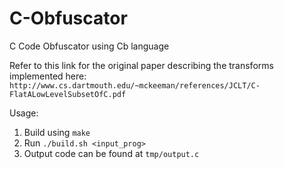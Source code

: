 # C-Obfuscator
C Code Obfuscator using Cb language <br/>

Refer to this link for the original paper describing the transforms implemented here: `http://www.cs.dartmouth.edu/~mckeeman/references/JCLT/C-FlatALowLevelSubsetOfC.pdf`

Usage: 
1. Build using ```make```
2. Run ```./build.sh <input_prog>```
3. Output code can be found at ```tmp/output.c```